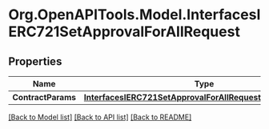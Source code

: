 # Org.OpenAPITools.Model.InterfacesIERC721SetApprovalForAllRequest

## Properties

Name | Type | Description | Notes
------------ | ------------- | ------------- | -------------
**ContractParams** | [**InterfacesIERC721SetApprovalForAllRequestContractParams**](InterfacesIERC721SetApprovalForAllRequestContractParams.md) |  | 

[[Back to Model list]](../README.md#documentation-for-models) [[Back to API list]](../README.md#documentation-for-api-endpoints) [[Back to README]](../README.md)


